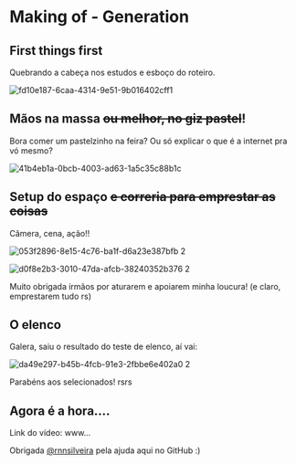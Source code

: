 # Making of - Generation

## First things first

Quebrando a cabeça nos estudos e esboço do roteiro.

![fd10e187-6caa-4314-9e51-9b016402cff1](https://user-images.githubusercontent.com/49887714/56543961-6602fa80-6549-11e9-9772-d0405387aa42.JPG)

## Mãos na massa ~~ou melhor, no giz pastel~~!

Bora comer um pastelzinho na feira? Ou só explicar o que é a internet pra vó mesmo?

![41b4eb1a-0bcb-4003-ad63-1a5c35c88b1c](https://user-images.githubusercontent.com/49887714/56544404-ccd4e380-654a-11e9-9101-e8f415828f37.JPG)


## Setup do espaço ~~e correria para emprestar as coisas~~

Câmera, cena, ação!! 

![053f2896-8e15-4c76-ba1f-d6a23e387bfb 2](https://user-images.githubusercontent.com/49887714/56543773-d52c1f00-6548-11e9-950b-6ae2b190f645.JPG)

![d0f8e2b3-3010-47da-afcb-38240352b376 2](https://user-images.githubusercontent.com/49887714/56544689-964b9880-654b-11e9-9a6c-04ee74c54c63.JPG)

Muito obrigada irmãos por aturarem e apoiarem minha loucura! (e claro, emprestarem tudo rs)

## O elenco

Galera, saiu o resultado do teste de elenco, aí vai:

![da49e297-b45b-4fcb-91e3-2fbbe6e402a0 2](https://user-images.githubusercontent.com/49887714/56544670-8d5ac700-654b-11e9-8626-93e6d84e0564.JPG)

Parabéns aos selecionados! rsrs

## Agora é a hora....

Link do vídeo: www...

Obrigada [@rnnsilveira](https://github.com/rnnsilveira) pela ajuda aqui no GitHub :)
